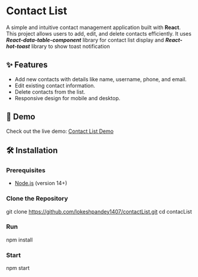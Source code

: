 # Contact List

A simple and intuitive contact management application built with **React**. This project allows users to add, edit, and delete contacts efficiently. It uses **_React-data-table-component_** library for contact list display and **_React-hot-toast_** library to show toast notification

## ✨ Features

- Add new contacts with details like name, username, phone, and email.
- Edit existing contact information.
- Delete contacts from the list.
- Responsive design for mobile and desktop.

## 🎥 Demo

Check out the live demo: [Contact List Demo](https://contact-list-lcp.vercel.app/)

## 🛠 Installation

### Prerequisites

- [Node.js](https://nodejs.org/) (version 14+)

### Clone the Repository

git clone https://github.com/lokeshpandey1407/contactList.git
cd contacList

### Run

npm install

### Start

npm start
